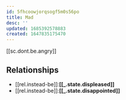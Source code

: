 ```yaml
---
id: 5fhcoowjorqsogf5m0s56po
title: Mad
desc: ''
updated: 1685392578883
created: 1647835175470
---
```



[[sc.dont.be.angry]]

## Relationships
- [[rel.instead-be]]:**[[_.state.displeased]]**
- [[rel.instead-be]]:**[[_.state.disappointed]]**

